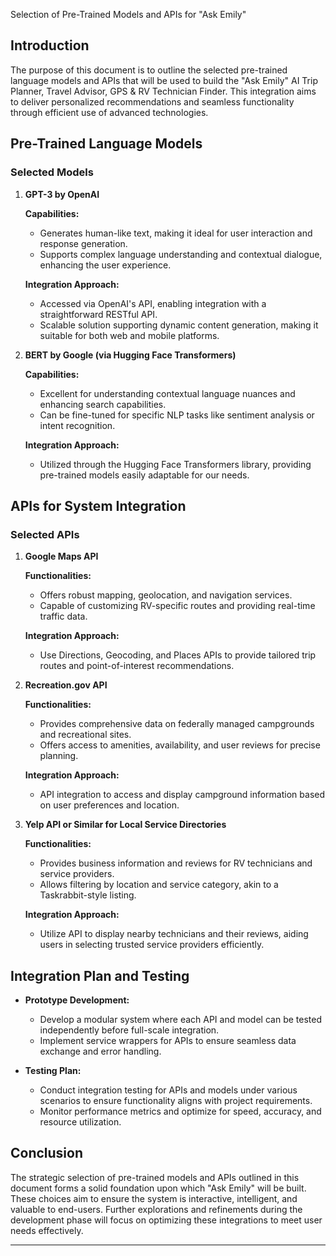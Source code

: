 Selection of Pre-Trained Models and APIs for "Ask Emily"

## Introduction

The purpose of this document is to outline the selected pre-trained language models and APIs that will be used to build the "Ask Emily" AI Trip Planner, Travel Advisor, GPS & RV Technician Finder. This integration aims to deliver personalized recommendations and seamless functionality through efficient use of advanced technologies.

## Pre-Trained Language Models

### Selected Models

1. **GPT-3 by OpenAI**

   **Capabilities:**
   - Generates human-like text, making it ideal for user interaction and response generation.
   - Supports complex language understanding and contextual dialogue, enhancing the user experience.

   **Integration Approach:**
   - Accessed via OpenAI's API, enabling integration with a straightforward RESTful API.
   - Scalable solution supporting dynamic content generation, making it suitable for both web and mobile platforms.

2. **BERT by Google (via Hugging Face Transformers)**

   **Capabilities:**
   - Excellent for understanding contextual language nuances and enhancing search capabilities.
   - Can be fine-tuned for specific NLP tasks like sentiment analysis or intent recognition.

   **Integration Approach:**
   - Utilized through the Hugging Face Transformers library, providing pre-trained models easily adaptable for our needs.

## APIs for System Integration

### Selected APIs

1. **Google Maps API**

   **Functionalities:**
   - Offers robust mapping, geolocation, and navigation services.
   - Capable of customizing RV-specific routes and providing real-time traffic data.

   **Integration Approach:**
   - Use Directions, Geocoding, and Places APIs to provide tailored trip routes and point-of-interest recommendations.

2. **Recreation.gov API**

   **Functionalities:**
   - Provides comprehensive data on federally managed campgrounds and recreational sites.
   - Offers access to amenities, availability, and user reviews for precise planning.

   **Integration Approach:**
   - API integration to access and display campground information based on user preferences and location.

3. **Yelp API or Similar for Local Service Directories**

   **Functionalities:**
   - Provides business information and reviews for RV technicians and service providers.
   - Allows filtering by location and service category, akin to a Taskrabbit-style listing.

   **Integration Approach:**
   - Utilize API to display nearby technicians and their reviews, aiding users in selecting trusted service providers efficiently.

## Integration Plan and Testing

- **Prototype Development:**
  - Develop a modular system where each API and model can be tested independently before full-scale integration.
  - Implement service wrappers for APIs to ensure seamless data exchange and error handling.

- **Testing Plan:**
  - Conduct integration testing for APIs and models under various scenarios to ensure functionality aligns with project requirements.
  - Monitor performance metrics and optimize for speed, accuracy, and resource utilization.

## Conclusion

The strategic selection of pre-trained models and APIs outlined in this document forms a solid foundation upon which "Ask Emily" will be built. These choices aim to ensure the system is interactive, intelligent, and valuable to end-users. Further explorations and refinements during the development phase will focus on optimizing these integrations to meet user needs effectively.

---


